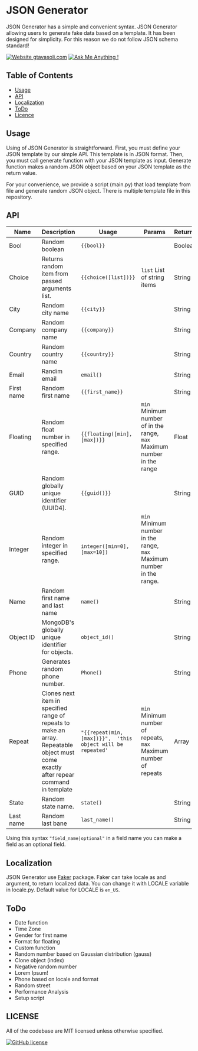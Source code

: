 # JSON Generator
JSON Generator has a simple and convenient syntax. JSON Generator allowing users to generate fake data based on a template. It has been designed for simplicity. For this reason we do not follow JSON schema standard! 

[![Website gtavasoli.com](https://img.shields.io/website-up-down-green-red/http/shields.io.svg)](https://gtavasoli.com/)
[![Ask Me Anything !](https://img.shields.io/badge/Ask%20me-anything-1abc9c.svg)](https://t.me/gtavasoli_me)

## Table of Contents
- [Usage](#usage)
- [API](#api)
- [Localization](#localization)
- [ToDo](#todo)
- [Licence](#licence)

## Usage
Using of JSON Generator is straightforward. First, you must define your JSON template by our simple API. This template is in JSON format. Then, you must call generate function with your JSON template as input. Generate function makes a random JSON object based on your JSON template as the return value. 

For your convenience, we provide a script (main.py) that load template from file and generate random JSON object. There is multiple template file in this repository.

## API

| Name | Description | Usage | Params | Returns |
| --- | --- | --- | --- | --- |
| Bool | Random boolean | ```{{bool}}``` | | Boolean |
| Choice | Returns random item from passed arguments list. | ```{{choice([list])}}``` | ```list``` List of string items | String |
| City | Random city name | ```{{city}}``` | | String |
| Company | Random company name | ```{{company}}``` | | String |
| Country | Random country name | ```{{country}}``` | | String |
| Email | Randim email | ```email()``` | | String |
| First name | Random first name | ```{{first_name}}``` | | String |
| Floating | Random float number in specified range. | ```{{floating([min], [max])}}``` | ```min``` Minimum number of in the range, ```max``` Maximum number in the range | Float |
| GUID | Random globally unique identifier (UUID4). | ```{{guid()}}``` | | String |
| Integer | Random integer in specified range. | ```integer([min=0], [max=10])``` | ```min``` Minimum number in the range, ```max``` Maximum number in the range. |
| Name | Random first name and last name | ```name()``` | | String |
| Object ID | MongoDB's globally unique identifier for objects. | ```object_id()``` | | String |
| Phone | Generates random phone number.  | ```Phone()``` | | String |
| Repeat | Clones next item in specified range of repeats to make an array. Repeatable object must come exactly after repear command in template | ```"{{repeat(min, [max])}}",  'this object will be repeated'``` | ```min``` Minimum number of repeats, ```max``` Maximum number of repeats | Array |
| State | Random state name. | ```state()``` | | String |
| Last name | Random last bane | ```last_name()``` | | String |

Using this syntax ```"field_name|optional"``` in a field name you can make a field as an optional field.

## Localization
JSON Generator use [Faker](https://github.com/joke2k/faker) package. Faker can take locale as and argument, to return localized data. You can change it with LOCALE variable in locale.py. Default value for LOCALE is ```en_US```.

## ToDo
- Date function
- Time Zone
- Gender for first name
- Format for floating
- Custom function
- Random number based on Gaussian distribution (gauss)
- Clone object (index)
- Negative random number
- Lorem Ipsum!
- Phone based on locale and format
- Random street
- Performance Analysis
- Setup script

## LICENSE
All of the codebase are MIT licensed unless otherwise specified. 

[![GitHub license](https://img.shields.io/github/license/Naereen/StrapDown.js.svg)](https://github.com/Naereen/StrapDown.js/blob/master/LICENSE)